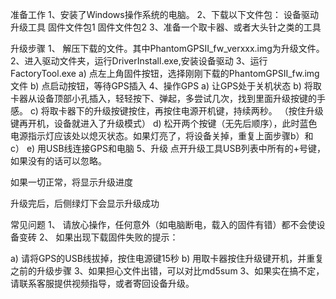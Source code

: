 准备工作
1、安装了Windows操作系统的电脑。
2、下载以下文件包：
设备驱动
升级工具
固件文件包1
固件文件包2
3、准备一个取卡器、或者大头针之类的工具
 
升级步骤
1、	解压下载的文件。其中PhantomGPSII_fw_verxxx.img为升级文件。
2、进入驱动文件夹，运行DriverInstall.exe,安装设备驱动
3、运行FactoryTool.exe
a)	点左上角固件按钮，选择刚刚下载的PhantomGPSII_fw.img文件
b)	点启动按钮，等待GPS插入
4、操作GPS
a)	让GPS处于关机状态
b)	将取卡器从设备顶部小孔插入，轻轻按下、弹起，多尝试几次，找到里面升级按键的手感。
c)	将取卡器下的升级按键按住，再按住电源开机键，持续两秒。
（按住升级键再开机，设备就进入了升级模式）
d)	松开两个按键（无先后顺序），此时蓝色电源指示灯应该处以熄灭状态。如果灯亮了，将设备关掉，重复上面步骤b）和c）
e)	用USB线连接GPS和电脑
5、升级
	点开升级工具USB列表中所有的+号键，如果没有的话可以忽略。
 
如果一切正常，将显示升级进度
 
升级完后，后侧绿灯下会显示升级成功
 
常见问题
1、	请放心操作，任何意外（如电脑断电，载入的固件有错）都不会使设备变砖
2、	如果出现下载固件失败的提示：
 
a)	请将GPS的USB线拔掉，按住电源键15秒
b)	用取卡器按住升级键开机，并重复之前的升级步骤
3、如果担心文件出错，可以对比md5sum 
3、如果实在搞不定，请联系客服提供视频指导，或者寄回设备升级。
